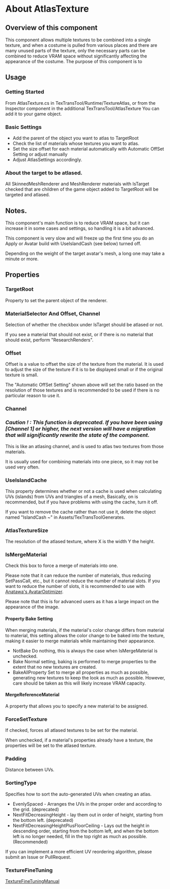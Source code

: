 # About AtlasTexture

## Overview of this component

This component allows multiple textures to be combined into a single texture, and when a costume is pulled from various places and there are many unused parts of the texture, only the necessary parts can be combined to reduce VRAM space without significantly affecting the appearance of the costume. The purpose of this component is to

## Usage

### Getting Started

From AtlasTexture.cs in TexTransTool/Runtime/TextureAtlas,
or from the Inspector component in the additional TexTransTool/AtlasTexture
You can add it to your game object.

### Basic Settings

- Add the parent of the object you want to atlas to TargetRoot
- Check the list of materials whose textures you want to atlas.
- Set the size offset for each material automatically with Automatic OffSet Setting or adjust manually
- Adjust AtlasSettings accordingly.

### About the target to be atlased.

All SkinnedMeshRenderer and MeshRenderer materials with IsTarget checked that are children of the game object added to TargetRoot will be targeted and atlased.

## Notes.

This component's main function is to reduce VRAM space, but it can increase it in some cases and settings, so handling it is a bit advanced.

This component is very slow and will freeze up the first time you do an Apply or Avatar build with UseIslandCash (see below) turned off.

Depending on the weight of the target avatar's mesh, a long one may take a minute or more.

## Properties

### TargetRoot

Property to set the parent object of the renderer.

### MaterialSelector And Offset, Channel

Selection of whether the checkbox under IsTarget should be atlased or not.

If you see a material that should not exist, or if there is no material that should exist, perform "ResearchRenders".

### Offset

Offset is a value to offset the size of the texture from the material. It is used to adjust the size of the texture if it is to be displayed small or if the original texture is small.

The "Automatic OffSet Setting" shown above will set the ratio based on the resolution of those textures and is recommended to be used if there is no particular reason to use it.

### Channel

### *Caution ! : This function is deprecated. If you have been using [Channel 1] or higher, the next version will have a migration that will significantly rewrite the state of the component.*

This is like an atlasing channel, and is used to atlas two textures from those materials.

It is usually used for combining materials into one piece, so it may not be used very often.

### UseIslandCache

This property determines whether or not a cache is used when calculating UVs (islands) from UVs and triangles of a mesh,
Basically, on is recommended, but if you have problems with using the cache, turn it off.

If you want to remove the cache rather than not use it, delete the object named "IslandCash ~" in Assets/TexTransToolGenerates.


### AtlasTextureSize

The resolution of the atlased texture, where X is the width Y the height.

### IsMergeMaterial

Check this box to force a merge of materials into one.

Please note that it can reduce the number of materials, thus reducing SetPassCall, etc., but it cannot reduce the number of material slots.
If you want to reduce the number of slots, it is recommended to use with [Anatawa's AvatarOptimizer](https://github.com/anatawa12/AvatarOptimizer).

Please note that this is for advanced users as it has a large impact on the appearance of the image.

#### Property Bake Setting

When merging materials, if the material's color change differs from material to material, this setting allows the color change to be baked into the texture, making it easier to merge materials while maintaining their appearance.

- NotBake Do nothing, this is always the case when IsMergeMaterial is unchecked.
- Bake Normal setting, baking is performed to merge properties to the extent that no new textures are created.
- BakeAllProperty Set to merge all properties as much as possible, generating new textures to keep the look as much as possible. However, care should be taken as this will likely increase VRAM capacity.

#### MergeReferenceMaterial

A property that allows you to specify a new material to be assigned.

### ForceSetTexture

If checked, forces all atlased textures to be set for the material.

When unchecked, if a material's properties already have a texture, the properties will be set to the atlased texture.

### Padding

Distance between UVs.

### SortingType

Specifies how to sort the auto-generated UVs when creating an atlas.

- EvenlySpaced - Arranges the UVs in the proper order and according to the grid. (deprecated)
- NextFitDecreasingHeight - lay them out in order of height, starting from the bottom left. (deprecated)
- NextFitDecreasingHeightPlusFloorCeiling - Lays out the height in descending order, starting from the bottom left, and when the bottom left is no longer needed, fill in the top right as much as possible. (Recommended)

If you can implement a more efficient UV reordering algorithm, please submit an Issue or PullRequest.

### TextureFineTuning

[TextureFineTuningManual](AtlasTextureFineSetting.md)
